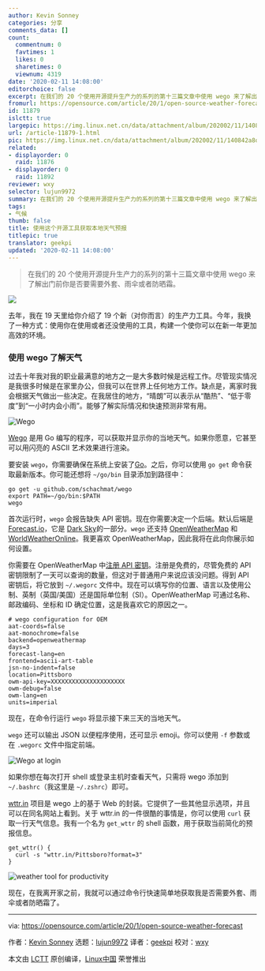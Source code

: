 ```yaml
---
author: Kevin Sonney
categories: 分享
comments_data: []
count:
  commentnum: 0
  favtimes: 1
  likes: 0
  sharetimes: 0
  viewnum: 4319
date: '2020-02-11 14:08:00'
editorchoice: false
excerpt: 在我们的 20 个使用开源提升生产力的系列的第十三篇文章中使用 wego 来了解出门前你是否要需要外套、雨伞或者防晒霜。
fromurl: https://opensource.com/article/20/1/open-source-weather-forecast
id: 11879
islctt: true
largepic: https://img.linux.net.cn/data/attachment/album/202002/11/140842a8qwomfeg9mwegg8.jpg
url: /article-11879-1.html
pic: https://img.linux.net.cn/data/attachment/album/202002/11/140842a8qwomfeg9mwegg8.jpg.thumb.jpg
related:
- displayorder: 0
  raid: 11876
- displayorder: 0
  raid: 11892
reviewer: wxy
selector: lujun9972
summary: 在我们的 20 个使用开源提升生产力的系列的第十三篇文章中使用 wego 来了解出门前你是否要需要外套、雨伞或者防晒霜。
tags:
- 气候
thumb: false
title: 使用这个开源工具获取本地天气预报
titlepic: true
translator: geekpi
updated: '2020-02-11 14:08:00'
---
```



> 
> 在我们的 20 个使用开源提升生产力的系列的第十三篇文章中使用 wego 来了解出门前你是否要需要外套、雨伞或者防晒霜。
> 
> 
> 


![](/data/attachment/album/202002/11/140842a8qwomfeg9mwegg8.jpg)


去年，我在 19 天里给你介绍了 19 个新（对你而言）的生产力工具。今年，我换了一种方式：使用你在使用或者还没使用的工具，构建一个使你可以在新一年更加高效的环境。


### 使用 wego 了解天气


过去十年我对我的职业最满意的地方之一是大多数时候是远程工作。尽管现实情况是我很多时候是在家里办公，但我可以在世界上任何地方工作。缺点是，离家时我会根据天气做出一些决定。在我居住的地方，“晴朗”可以表示从“酷热”、“低于零度”到“一小时内会小雨”。能够了解实际情况和快速预测非常有用。


![Wego](/data/attachment/album/202002/11/140901qew8zit65qtheahh.png "Wego")


[Wego](https://github.com/schachmat/wego) 是用 Go 编写的程序，可以获取并显示你的当地天气。如果你愿意，它甚至可以用闪亮的 ASCII 艺术效果进行渲染。


要安装 `wego`，你需要确保在系统上安装了[Go](https://golang.org/doc/install)。之后，你可以使用 `go get` 命令获取最新版本。你可能还想将 `~/go/bin` 目录添加到路径中：



```
go get -u github.com/schachmat/wego
export PATH=~/go/bin:$PATH
wego
```

首次运行时，`wego` 会报告缺失 API 密钥。现在你需要决定一个后端。默认后端是 [Forecast.io](https://forecast.io)，它是 [Dark Sky](https://darksky.net)的一部分。`wego` 还支持 [OpenWeatherMap](https://openweathermap.org/) 和 [WorldWeatherOnline](https://www.worldweatheronline.com/)。我更喜欢 OpenWeatherMap，因此我将在此向你展示如何设置。


你需要在 OpenWeatherMap 中[注册 API 密钥](https://openweathermap.org/api)。注册是免费的，尽管免费的 API 密钥限制了一天可以查询的数量，但这对于普通用户来说应该没问题。得到 API 密钥后，将它放到 `~/.wegorc` 文件中。现在可以填写你的位置、语言以及使用公制、英制（英国/美国）还是国际单位制（SI）。OpenWeatherMap 可通过名称、邮政编码、坐标和 ID 确定位置，这是我喜欢它的原因之一。



```
# wego configuration for OEM
aat-coords=false
aat-monochrome=false
backend=openweathermap
days=3
forecast-lang=en
frontend=ascii-art-table
jsn-no-indent=false
location=Pittsboro
owm-api-key=XXXXXXXXXXXXXXXXXXXXX
owm-debug=false
owm-lang=en
units=imperial
```

现在，在命令行运行 `wego` 将显示接下来三天的当地天气。


`wego` 还可以输出 JSON 以便程序使用，还可显示 emoji。你可以使用 `-f` 参数或在 `.wegorc` 文件中指定前端。


![Wego at login](/data/attachment/album/202002/11/140913suui89llr4aulua9.png "Wego at login")


如果你想在每次打开 shell 或登录主机时查看天气，只需将 wego 添加到 `~/.bashrc`（我这里是 `~/.zshrc`）即可。


[wttr.in](https://github.com/chubin/wttr.in) 项目是 wego 上的基于 Web 的封装。它提供了一些其他显示选项，并且可以在同名网站上看到。关于 wttr.in 的一件很酷的事情是，你可以使用 `curl` 获取一行天气信息。我有一个名为 `get_wttr` 的 shell 函数，用于获取当前简化的预报信息。



```
get_wttr() {
  curl -s "wttr.in/Pittsboro?format=3"    
}
```

![weather tool for productivity](/data/attachment/album/202002/11/140915zdh9k838uz8t313n.png "weather tool for productivity")


现在，在我离开家之前，我就可以通过命令行快速简单地获取我是否需要外套、雨伞或者防晒霜了。




---


via: <https://opensource.com/article/20/1/open-source-weather-forecast>


作者：[Kevin Sonney](https://opensource.com/users/ksonney) 选题：[lujun9972](https://github.com/lujun9972) 译者：[geekpi](https://github.com/geekpi) 校对：[wxy](https://github.com/wxy)


本文由 [LCTT](https://github.com/LCTT/TranslateProject) 原创编译，[Linux中国](https://linux.cn/) 荣誉推出